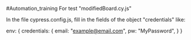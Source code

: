 #Automation_training 
For test "modifiedBoard.cy.js"

In the file cypress.config.js, fill in the fields of the object "credentials" 
like:

env: { 
  credentials: { 
    email: "example@email.com", 
    pw: "MyPassword",
  } 
}




